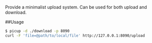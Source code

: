 Provide a minimalist upload system.
Can be used for both upload and download.

##Usage

``` Bash
$ picup -d ./download -p 8090
curl -F 'file=@path/to/local/file' http://127.0.0.1:8090/upload
```

